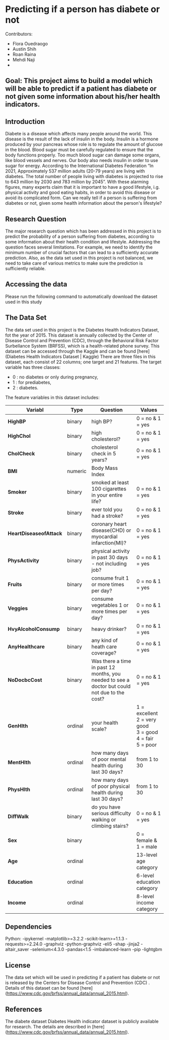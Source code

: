 # Predicting if a person has diabete or not

Contributors:  
- Flora Ouedraogo
- Austin Shih
- Roan Raina
- Mehdi Naji
-
## Goal: This project aims to build a model which will be able to predict if a patient has diabete or not given some information about his/her health indicators.

## Introduction

Diabete is a disease which affects many people around the world. This disease is the result of the lack of insulin in the body. Insulin is a hormone produced by your pancreas whose role is to regulate the amount of glucose in the blood. Blood sugar must be carefully regulated to ensure that the body functions properly. Too much blood sugar can damage some organs, like blood vessels and nerves. Our body also needs insulin in order to use sugar for energy. According to the International Diabetes Federation “In 2021, Approximately 537 million adults (20-79 years) are living with diabetes. The total number of people living with diabetes is projected to rise to 643 million by 2030 and 783 million by 2045”.
With these alarming figures, many experts claim that it is important to have a good  lifestyle, i.g. physical activity and good eating habits, in order to avoid this disease or avoid its complicated form. Can we really tell if a person is suffering from diabetes or not, given some health information about the person's lifestyle?

## Research Question 
The major research question which has been addressed in this project is to predict the probability of a person suffering from diabetes, according to some information about their health condition and lifestyle. Addressing the question faces several limitations. For example, we need to identify the minimum number of crucial factors that can lead to a sufficiently accurate prediction. Also, as the data set used in this project is not balanced, we need to take care of various metrics to make sure the prediction is sufficiently reliable. 



## Accessing the data
Please run the following command to automatically download the dataset used in this study


## The Data Set
The data set used in this project is the Diabetes Health Indicators Dataset, fot the year of 2015. This dataset is annually collected by the Center of Disease Control and Prevention (CDC), through the Behavioral Risk Factor Surbellance System (BRFSS), which is a health-related phone survey. This dataset can be accessed through the Kaggle and can be found [here](Diabetes Health Indicators Dataset | Kaggle)
There are three files in this dataset, each consist of 22 columns; one target and 21 features. The target variable has three classes:
* 0 : no diabetes or only during pregnancy,
* 1 : for prediabetes, 
* 2 : diabetes. 

The feature variables in this dataset includes: 

|Variabl | Type | Question | Values |
| -------|------|-----| -------|
|**HighBP** | binary | high BP? | 0 = no & 1 = yes |
|**HighChol** |binary | high cholesterol? | 0 = no & 1 = yes |
| **CholCheck**| binary| cholesterol check in 5 years?| 0 = no & 1 = yes |
|**BMI**| numeric| Body Mass Index | |
|**Smoker**| binary| smoked at least 100 cigarettes in your entire life?| 0 = no & 1 = yes |
|**Stroke** | binary| ever told you had a stroke?| 0 = no & 1 = yes|
|**HeartDiseaseofAttack**| binary| coronary heart disease(CHD) or myocardial infarction(MI)?| 0 = no & 1 = yes|
|**PhysActivity**| binary| physical activity in past 30 days - not including job?| 0 = no & 1 = yes|
|**Fruits**| binary| consume fruit 1 or more times per day?| 0 = no & 1 = yes|
|**Veggies**| binary| consume vegetables 1 or more times per day?| 0 = no & 1 = yes|
|**HvyAlcoholConsump**| binary| heavy drinker?| 0 = no & 1 = yes|
|**AnyHealthcare**| binary| any kind of heath care coverage?| 0 = no & 1 = yes|
|**NoDocbcCost**| binary| Was there a time in past 12 months, you needed to see a doctor but could not due to the cost?| 0 = no & 1 = yes|
|**GenHlth**|ordinal | your health scale? | 1 = excellent <br> 2 = very good <br> 3 = good <br> 4 = fair <br> 5 = poor|
|**MentHlth**| ordinal| how many days of poor mental health during last 30 days?| from 1 to 30|
|**PhysHlth**| ordinal| how many days of poor physical health during last 30 days?| from 1 to 30|
|**DiffWalk**| binary| do you have serious difficulty walking or climbing stairs?| 0 = no & 1 = yes|
|**Sex**| binary|| 0 = female & 1 = male|
|**Age**| ordinal|| 13-level age category|
|**Education**| ordinal|| 6-level education category|
|**Income**| ordinal| |8-level income category|


## Dependencies

Python:
-ipykernel
-matplotlib>=3.2.2
-scikit-learn>=1.1.3
-requests>=2.24.0
-graphviz
-python-graphviz
-eli5
-shap
-jinja2
-altair_saver
-selenium<4.3.0
-pandas<1.5
-imbalanced-learn
-pip
-lightgbm


## License 
The data set which will be used in predicting if a patient has diabete or not is released  by the Centers for Disease Control and Prevention (CDC) . Details of this dataset can be found [here] (https://www.cdc.gov/brfss/annual_data/annual_2015.html).

## References
The diabete dataset Diabetes Health indicator dataset is publicly available for research. The details are described in [here] (https://www.cdc.gov/brfss/annual_data/annual_2015.html).

